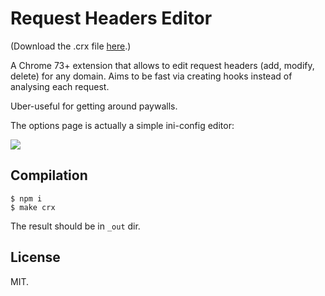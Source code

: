 # Request Headers Editor

(Download the .crx file
[here](http://gromnitsky.users.sourceforge.net/js/chrome/).)

A Chrome 73+ extension that allows to edit request headers (add,
modify, delete) for any domain. Aims to be fast via creating hooks
instead of analysing each request.

Uber-useful for getting around paywalls.

The options page is actually a simple ini-config editor:

![](https://ultraimg.com/images/2019/03/28/ZHdD.png)

## Compilation

~~~
$ npm i
$ make crx
~~~

The result should be in `_out` dir.

## License

MIT.
